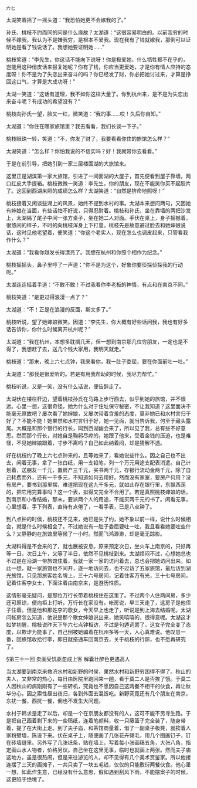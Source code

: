     六七 

   太湖笑着摇了一摇头道：“我恐怕她更不会嫁我的了。”

   孙氏、桃枝不约而同的问是什么缘故？太湖道：“这很容易明白的。以前我穷的时候不嫁我，我认为不是嫌我穷，是根本不爱我。现在我有了钱就嫁我，那倒可以证明她是看了钱说话了。我想她要证明她……”

   桃枝笑道：“李先生，你这话不能向下说呀！你是极爱她，什么牺牲都不在乎的，岂能用这种俏皮话来报复她呢？你有了钱，你应当更爱她，才是你有情人应持的态度呀！你不是为了失恋出来奋斗的吗？你已经发了财，你必把她讨过来，才算是挣回这口气，才算是大成功呀！”

   太湖一笑道：“这话有道理，我不如你这样大量了。你到杭州来，是不是为失恋出来奋斗呢？有成功的希望没有？”

   桃枝向孙氏一望，脸又一红，微笑道：“我的事……哎！久后你自知。”

   太湖道：“你住在哪家旅馆里？我去看看，我们长谈一下子。”

   桃枝眼珠一转，笑道：“不，你发了财了，我要看看你住的旅馆怎么样？”

   太湖笑道：“怎么样？你怕我说的不信实吗？好！我就带你去看看。”

   于是在前引导，把她引到一家三层楼面湖的大旅馆来。

   这里正是湖滨第一家大旅馆，引进了一间面湖的大屋子，首先便看到屋子靠墙，两口红皮大手提箱。桃枝微微一笑道：李先生，你的朋友，现在不能笑你买不起胶片了。这回到西湖来照的成绩怎么样？太湖笑道：“自然是拚命地照呀！”

   桃枝接着又闲谈些湖上的风景，始终不提到水村的事。太湖本来想问两句，又因她有婶娘在当面，有些话怕不好说，只得忍耐着。桃枝和孙氏，坐在靠墙的两把沙发上，太湖隔了尾子中间一张方桌子，坐在她二人对面。手伏在桌上，身子摇撼着，很悠闲的样子，不时的向桃枝浑身上下打量。桃枝先是故意避过脸去和她婶娘说话，这时见他老望着，便笑道：“你这个老实人，现在怎么也调皮起来，只管看我作什么？”

   太湖道：“我看你越发长得漂亮了。我想在杭州和你照个相作为纪念。”

   桃枝摇摇头，鼻子里哼了一声道：“你不是为这个，好象你要侦探侦探我的行动呢。”

   太湖连连摇着手道：“不敢不敢！不过我看你李老板的神情，有点和在南京不同。”

   桃枝笑道：“是更过得浪漫一点了？”

   太湖道：“不！正是在浪漫的反面，斯文多了。”

   桃枝听说，望了她婶娘微笑。因道：“李先生，你大概有好些话问我，我也有好多话告诉你，你什么时候离开杭州呢？”

   太湖道：“我在杭州，本想多耽搁几天，但一想到南京那几位穷朋友，一定也是不得了，我想赶了去，送几个钱大家用，我明天就走。”

   桃枝道：“那末，晚上六七点钟，我来看你，我一肚子委屈，要在你面前吐一吐。”

   太湖道：“那我是很爱听的。若是有用我帮助的时候，我尽力帮忙。”

   桃枝听说，又是一笑，没有什么话说，便告辞走了。

   太湖伏在楼栏杆边，望着桃枝孙氏在马路上步行西去，似乎到她的旅馆，并不很远。心里一想，这很奇怪，她为什么对于住址保守秘密，不让我知道？这里面决不能毫无原故吧？屡次看了她婶娘，又屡次带着含羞的态度，莫非她已和水村言归于好了？不能不能！她果然和水村言归于好，她一见面，就当告诉我，何至于藏头露尾。大概是和那个银行的行长，同到西湖幽会来了，所以见了我，总有些不好意思。然而那个行长，对她自是鞠躬尽瘁的，她跟了他来，受着金钱的压迫，也是难怪，不见她婶娘跟着，寸步不离吗？自己如此纳着闷，却是猜解不透。

   好在桃枝约了晚上六七点钟来的，且等她来了，看她说些什么。因之自己也不出去，闲着无事，拿了一张白纸，用一支铅笔，列一个万元用途支配表消遣。自己计划着，送朋友一千元，置房产三千元，买书两千元，存银行流动金两千元，除了自己耗费而外，还有一千多元，不知道如何去用好。然而没有家室，要房产何用？没有房产，要书到那里摆，难道把现在这九千多元，就如此存在银行里，东飘西荡的，把它用完算事吗？这一个表，拟得又完全不合用了。若是真照桃枝婶娘的话，到南京和小香结婚，那末，要派两个人的用途，不能买两千元的书了。闲看无事，心里想着，手下列表，直待有点倦了，一看手表，已是八点钟了。

   到八点钟的时侯，桃枝还不见来，她已是失了约，她不象以前一样，说什么时候相会，就是什么时候相会了。不过她说有一肚子委屈要吐一吐，我且看看她要吐些什么？又静静的在旅馆里等候了一小时。然而飞鸿渺渺，却是毫无踪影。

   太湖料得是不会来的了，就也展被安息。原来预定次日，坐火车上南京的，只好再等一日。次日上午，又等了半日，依然不见桃枝到来。太湖烦闷不过，心想她总也不过是在沿湖一带旅馆住着，我就一家一家的访问着去，总也会把她访问出来。如此一想，就一家旅馆也不间开，逐一地访问去，也不过访了五家旅馆，最后访到湖光旅馆，只见那旅客姓名牌上，三十六号房间，记着住客万有光，三十七号房间，记着住客李女士，下面注着由南京来，是游历性质。

   这情形毫无疑问，是那位万行长带着桃枝住在这里了。不过两个人住两间房，多少还可原谅，便向柜上打听，万行长在家没有。帐房说，早三天走了，这房子是他侄子住着。但是他和那姓李的歌女，今天早上也走了，听说是到上海去结婚呢。太湖问帐房怎么知道，他说是那个歌女婶娘说出来，她笑嘻嘻的，很得意呢。太湖这才如梦初醒，桃枝说昨天下午六七点钟相访，不过是句遁词罢了。这女子完全变了态度，以欺诈为能事了，自己倒被她骗着在杭州多等一天，人心真难说。他叹息一番，回旅馆收拾行李，即日就搭通车回南京去，关于桃枝的行踪，也不愿再研究了。

   §第三十一回 卖画受饥驱忽成上客 解囊壮醉色更遇高人

   当太湖要到南京来救济水村和新野的时侯，果然水村和新野穷困得不得了。秋山的夫人，又非常的热心，每日由医院里跑回来一趟，看于莫二人是否挨了饿。于莫二人因秋山的病刚刚有了一些转机，究竟也不愿因自己这两餐不相干的伙食，再让秋华分心，因之索性昼出夜归，各到外面去混饭吃。新野究竟还有几个朋友在南京，东扰一餐，西扰一餐，倒也不发生大问题。

   水村于韩求是走了以后，却是一个在京朋友都没有的人，这可不能不另寻生路。于是把自己画着剩下来的一些稿纸，连着笔颜料，收一只藤篮子完全装了，随身带着，提了在大街上走。到了夫子庙，和茶馆商量着，借了一副桌子板凳，就挨着人家粉壁墙，陈设下来。伏在桌子上，随便画了几张花卉翎毛，用几个图画钉子，钉在砖墙缝里。另外写了几张纸条，贴在墙上，写着每小张画稿五角，大张八角，指定画山水人物者，价格另议。自己坐在这里无事，临时也就画上两张。然而夫子庙这地方，虽是很热闹，但是来往游览的人，却不见得有几个美术赏鉴家。所以他接连摆了三天的画摊子，一共只卖了一块五毛钱，仅仅的只能敷衍两餐伙食。他心里一想，如此作生意，已经没有什么意思，假如遇到刮风下雨，不能摆案子的时候，这更陷于绝境了。

